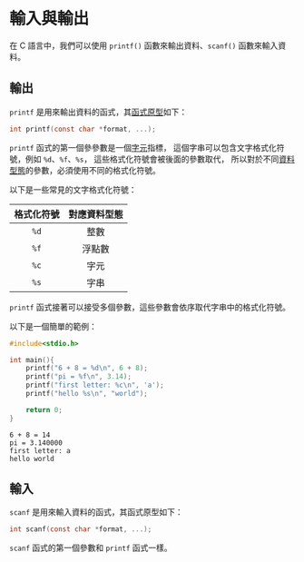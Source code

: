 # 輸入與輸出

在 C 語言中，我們可以使用 `printf()` 函數來輸出資料、`scanf()` 函數來輸入資料。

## 輸出

`printf` 是用來輸出資料的函式，其[函式原型](./function.md)如下：

```c
int printf(const char *format, ...);
```

`printf` 函式的第一個參參數是一個[字元](./data_type.md)指標，
這個字串可以包含文字格式化符號，例如 `%d`、`%f`、`%s`，
這些格式化符號會被後面的參數取代，
所以對於不同[資料型態](./data_type.md)的參數，必須使用不同的格式化符號。

以下是一些常見的文字格式化符號：

| 格式化符號 | 對應資料型態 |
|:-----:|:------:|
| `%d`  |   整數   |
| `%f`  |  浮點數   |
| `%c`  |   字元   |
| `%s`  |   字串   |

`printf` 函式接著可以接受多個參數，這些參數會依序取代字串中的格式化符號。

以下是一個簡單的範例：

```c
#include<stdio.h>

int main(){
    printf("6 + 8 = %d\n", 6 + 8);
    printf("pi = %f\n", 3.14);
    printf("first letter: %c\n", 'a');
    printf("hello %s\n", "world");

    return 0;
}
```

```
6 + 8 = 14
pi = 3.140000
first letter: a
hello world
```

## 輸入

`scanf` 是用來輸入資料的函式，其函式原型如下：

```c
int scanf(const char *format, ...);
```

`scanf` 函式的第一個參數和 `printf` 函式一樣。